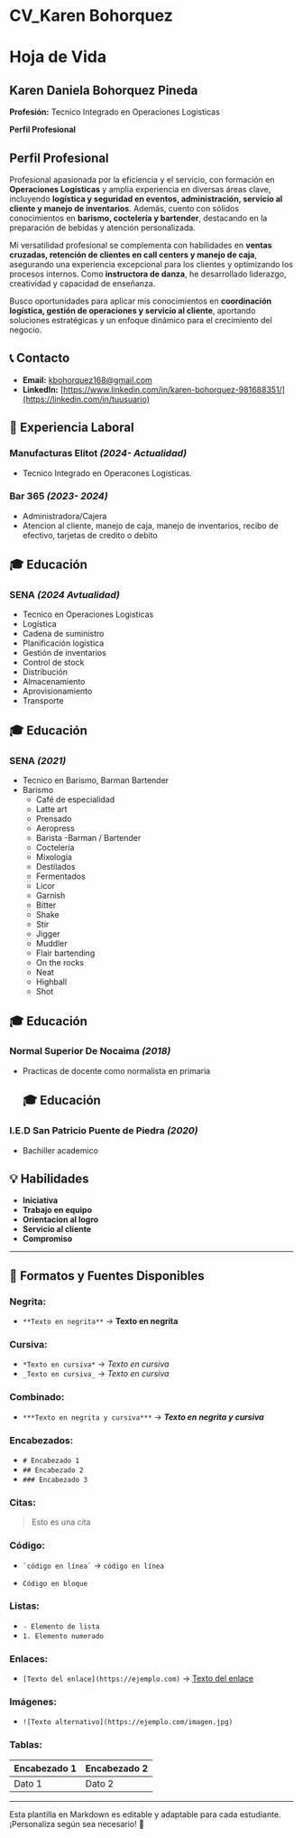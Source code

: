 # CV_Karen Bohorquez
# Hoja de Vida

## Karen Daniela Bohorquez Pineda
**Profesión:** Tecnico Integrado en Operaciones Logisticas 

**Perfil Profesional**  
## Perfil Profesional  

Profesional apasionada por la eficiencia y el servicio, con formación en **Operaciones Logísticas** y amplia experiencia en diversas áreas clave, incluyendo **logística y seguridad en eventos, administración, servicio al cliente y manejo de inventarios**. Además, cuento con sólidos conocimientos en **barismo, coctelería y bartender**, destacando en la preparación de bebidas y atención personalizada.  

Mi versatilidad profesional se complementa con habilidades en **ventas cruzadas, retención de clientes en call centers y manejo de caja**, asegurando una experiencia excepcional para los clientes y optimizando los procesos internos. Como **instructora de danza**, he desarrollado liderazgo, creatividad y capacidad de enseñanza. 

Busco oportunidades para aplicar mis conocimientos en **coordinación logística, gestión de operaciones y servicio al cliente**, aportando soluciones estratégicas y un enfoque dinámico para el crecimiento del negocio.

## 📞 Contacto
- **Email:** [kbohorquez168@gmail.com](kbohorquez168@gmail.com)
- **LinkedIn:** [https://www.linkedin.com/in/karen-bohorquez-981688351/](https://linkedin.com/in/tuusuario)

## 🏢 Experiencia Laboral
### **Manufacturas Elitot** _(2024- Actualidad)_
- Tecnico Integrado en Operacones Logisticas.

### **Bar 365** _(2023- 2024)_
- Administradora/Cajera
- Atencion al cliente, manejo de caja, manejo de inventarios, recibo de efectivo, tarjetas de credito o debito

## 🎓 Educación
### **SENA** _(2024 Avtualidad)_
- Tecnico en Operaciones Logisticas
 - Logística
 - Cadena de suministro
 - Planificación logística
 - Gestión de inventarios
 - Control de stock
 - Distribución
 - Almacenamiento
 - Aprovisionamiento
 - Transporte

  ## 🎓 Educación
### **SENA** _(2021)_
- Tecnico en Barismo, Barman Bartender
- Barismo
  - Café de especialidad
  - Latte art
  - Prensado
  - Aeropress
  - Barista
-Barman / Bartender
  - Coctelería
  - Mixología
  - Destilados
  - Fermentados
  - Licor
  - Garnish
  - Bitter
  - Shake
  - Stir
  - Jigger
  - Muddler
  - Flair bartending
  - On the rocks
  - Neat
  - Highball
  - Shot 
## 🎓 Educación
### **Normal Superior De Nocaima** _(2018)_
- Practicas de docente como normalista en primaria
  ## 🎓 Educación
### **I.E.D San Patricio Puente de Piedra** _(2020)_
- Bachiller academico


## 💡 Habilidades
- **Iniciativa**
- **Trabajo en equipo**
- **Orientacion al logro**
- **Servicio al cliente**
- **Compromiso**

---

## 🎨 Formatos y Fuentes Disponibles

### **Negrita:**
- `**Texto en negrita**` → **Texto en negrita**

### **Cursiva:**
- `*Texto en cursiva*` → *Texto en cursiva*
- `_Texto en cursiva_` → _Texto en cursiva_

### **Combinado:**
- `***Texto en negrita y cursiva***` → ***Texto en negrita y cursiva***

### **Encabezados:**
- `# Encabezado 1`
- `## Encabezado 2`
- `### Encabezado 3`

### **Citas:**
> Esto es una cita

### **Código:**
- `` `código en línea` `` → `código en línea`
- ```
  Código en bloque
  ```

### **Listas:**
- `- Elemento de lista`
- `1. Elemento numerado`

### **Enlaces:**
- `[Texto del enlace](https://ejemplo.com)` → [Texto del enlace](https://ejemplo.com)

### **Imágenes:**
- `![Texto alternativo](https://ejemplo.com/imagen.jpg)`

### **Tablas:**
| Encabezado 1 | Encabezado 2 |
|-------------|-------------|
| Dato 1     | Dato 2      |

---

Esta plantilla en Markdown es editable y adaptable para cada estudiante. ¡Personaliza según sea necesario! 🎯

